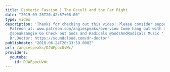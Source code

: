 ```yaml
---
title: Esoteric Fascism | The Occult and the Far Right
date: "2019-09-25T20:42:57+08:00"
type: video
description: 'Thanks for checking out this video! Please consider supporting me on
  Patreon at: www.patreon.com/angiespeaks/overview Come hang out with me on Twitter
  @speaksangie Go Check out Gods and Radicals @GodsAndRadicals Music ''The End'' by
  Dr.Doctor: https://soundcloud.com/dr-doctor'
publishdate: "2018-06-24T20:33:59.000Z"
url: /angiespeaks/DJWFpocUvWc/
providers:
  youtube:
    id: DJWFpocUvWc
---
```

